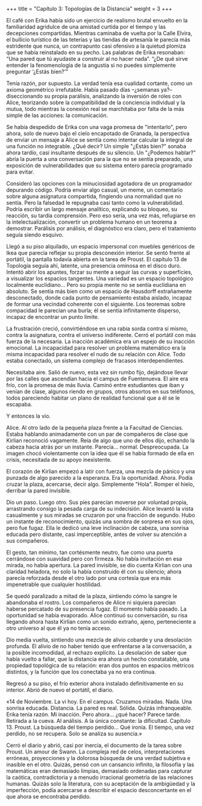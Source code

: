 +++
title = "Capítulo 3: Topologías de la Distancia"
weight = 3
+++

El café con Erika había sido un ejercicio de realismo brutal envuelto en la
familiaridad agridulce de una amistad curtida por el tiempo y las decepciones
compartidas. Mientras caminaba de vuelta por la Calle Elvira, el bullicio
turístico de las teterías y las tiendas de artesanía le parecía más estridente
que nunca, un contrapunto casi ofensivo a la quietud plomiza que se había
reinstalado en su pecho. Las palabras de Erika resonaban: “Una pared que tú
ayudaste a construir al no hacer nada”. “¿De qué sirve entender la fenomenología
de la angustia si no puedes simplemente preguntar ‘¿Estás bien?’”

Tenía razón, por supuesto. La verdad tenía esa cualidad cortante, como un axioma
geométrico irrefutable. Había pasado días –¿semanas ya?– diseccionando su propia
parálisis, analizando la inversión de roles con Alice, teorizando sobre la
compatibilidad de la conciencia individual y la mutua, todo mientras la conexión
real se marchitaba por falta de la más simple de las acciones: la comunicación.

Se había despedido de Erika con una vaga promesa de "intentarlo", pero ahora,
solo de nuevo bajo el cielo encapotado de Granada, la perspectiva de enviar un
mensaje a Alice se sentía como intentar calcular la integral de una función no
integrable. ¿Qué decir? Un simple "¿Estás bien?" sonaba ahora tardío, casi
insultante después de su silencio. Un "¿Podemos hablar?" abría la puerta a una
conversación para la que no se sentía preparado, una exposición de
vulnerabilidades que su sistema entero parecía programado para evitar.

Consideró las opciones con la minuciosidad agotadora de un programador depurando
código. Podría enviar algo casual, un meme, un comentario sobre alguna
asignatura compartida, fingiendo una normalidad que no sentía. Pero la falsedad
le repugnaba casi tanto como la vulnerabilidad. Podría escribir un largo mensaje
analítico, explicando su bloqueo, su reacción, su tardía comprensión. Pero eso
sería, una vez más, refugiarse en la intelectualización, convertir un problema
humano en un teorema a demostrar. Parálisis por análisis, el diagnóstico era
claro, pero el tratamiento seguía siendo esquivo.

Llegó a su piso alquilado, un espacio impersonal con muebles genéricos de Ikea
que parecía reflejar su propia desconexión interior. Se sentó frente al
portátil, la pantalla todavía abierta en la tarea de Proust. El capítulo 13 de
Topología seguía ahí, latente, una presencia ominosa en el disco duro. Intentó
abrir los apuntes, forzar su mente a seguir las curvas y superficies, a
visualizar los espacios tangentes. Una variedad es un espacio topológico
localmente euclidiano... Pero su propia mente no se sentía euclidiana en
absoluto. Se sentía más bien como un espacio de Hausdorff extrañamente
desconectado, donde cada punto de pensamiento estaba aislado, incapaz de formar
una vecindad coherente con el siguiente. Los teoremas sobre compacidad le
parecían una burla; él se sentía infinitamente disperso, incapaz de encontrar un
punto límite.

La frustración creció, convirtiéndose en una rabia sorda contra sí mismo, contra
la asignatura, contra el universo indiferente. Cerró el portátil con más fuerza
de la necesaria. La inacción académica era un espejo de su inacción emocional.
La incapacidad para resolver un problema matemático era la misma incapacidad
para resolver el nudo de su relación con Alice. Todo estaba conectado, un
sistema complejo de fracasos interdependientes.

Necesitaba aire. Salió de nuevo, esta vez sin rumbo fijo, dejándose llevar por
las calles que ascendían hacia el campus de Fuentenueva. El aire era frío, con
la promesa de más lluvia. Caminó entre estudiantes que iban y venían de clase,
algunos riendo en grupos, otros absortos en sus teléfonos, todos pareciendo
habitar un plano de realidad funcional que a él se le escapaba.

Y entonces la vio.

Alice. Al otro lado de la pequeña plaza frente a la Facultad de Ciencias. Estaba
hablando animadamente con un par de compañeros de clase que Kirlian reconoció
vagamente. Reía de algo que uno de ellos dijo, echando la cabeza hacia atrás por
un instante. Parecía... normal. Despreocupada. La imagen chocó violentamente con
la idea que él se había formado de ella en crisis, necesitada de su apoyo
inexistente.

El corazón de Kirlian empezó a latir con fuerza, una mezcla de pánico y una
punzada de algo parecido a la esperanza. Era la oportunidad. Ahora. Podía cruzar
la plaza, acercarse, decir algo. Simplemente "Hola". Romper el hielo, derribar
la pared invisible.

Dio un paso. Luego otro. Sus pies parecían moverse por voluntad propia,
arrastrando consigo la pesada carga de su indecisión. Alice levantó la vista
casualmente y sus miradas se cruzaron por una fracción de segundo. Hubo un
instante de reconocimiento, quizás una sombra de sorpresa en sus ojos, pero fue
fugaz. Ella le dedicó una leve inclinación de cabeza, una sonrisa educada pero
distante, casi imperceptible, antes de volver su atención a sus compañeros.

El gesto, tan mínimo, tan cortésmente neutro, fue como una puerta cerrándose con
suavidad pero con firmeza. No había invitación en esa mirada, no había apertura.
La pared invisible, se dio cuenta Kirlian con una claridad heladora, no solo la
había construido él con su silencio; ahora parecía reforzada desde el otro lado
por una cortesía que era más impenetrable que cualquier hostilidad.

Se quedó paralizado a mitad de la plaza, sintiendo cómo la sangre le abandonaba
el rostro. Los compañeros de Alice ni siquiera parecían haberse percatado de su
presencia fugaz. El momento había pasado. La oportunidad se había evaporado.
Alice continuó su conversación, su risa llegando ahora hasta Kirlian como un
sonido extraño, ajeno, perteneciente a otro universo al que él ya no tenía
acceso.

Dio media vuelta, sintiendo una mezcla de alivio cobarde y una desolación
profunda. El alivio de no haber tenido que enfrentarse a la conversación, a la
posible incomodidad, al rechazo explícito. La desolación de saber que había
vuelto a fallar, que la distancia era ahora un hecho constatable, una propiedad
topológica de su relación: eran dos puntos en espacios métricos distintos, y la
función que los conectaba ya no era continua.

Regresó a su piso, el frío exterior ahora instalado definitivamente en su
interior. Abrió de nuevo el portátil, el diario.

«14 de Noviembre. La vi hoy. En el campus. Cruzamos miradas. Nada. Una sonrisa
educada. Distancia. La pared es real. Sólida. Quizás infranqueable. Erika tenía
razón. Mi inacción. Pero ahora... ¿qué hacer? Parece tarde. Retirada a la cueva.
Al análisis. A la única constante: la dificultad. Capítulo 13. Proust. La
búsqueda del tiempo perdido... Qué ironía. El tiempo, una vez perdido, no se
recupera. Solo se analiza su ausencia.»

Cerró el diario y abrió, casi por inercia, el documento de la tarea sobre
Proust. Un amour de Swann. La compleja red de celos, interpretaciones erróneas,
proyecciones y la dolorosa búsqueda de una verdad subjetiva e inasible en el
otro. Quizás, pensó con un cansancio infinito, la filosofía y las matemáticas
eran demasiado limpias, demasiado ordenadas para capturar la caótica,
contradictoria y a menudo irracional geometría de las relaciones humanas. Quizás
solo la literatura, con su aceptación de la ambigüedad y la imperfección, podía
acercarse a describir el espacio desconcertante en el que ahora se encontraba
perdido.


